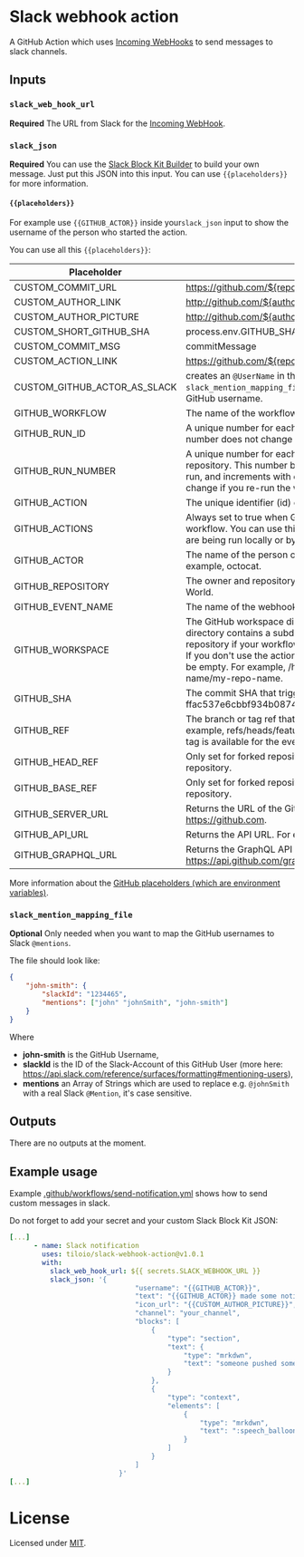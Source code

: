 # Slack webhook action

A GitHub Action which uses [Incoming WebHooks](https://api.slack.com/messaging/webhooks) to send messages to slack channels.

## Inputs

### `slack_web_hook_url`

**Required** The URL from Slack for the [Incoming WebHook](https://api.slack.com/messaging/webhooks).

### `slack_json`

**Required** You can use the [Slack Block Kit Builder](https://app.slack.com/block-kit-builder) to build your own message.
Just put this JSON into this input. You can use `{{placeholders}}` for more information.

#### `{{placeholders}}`

For example use `{{GITHUB_ACTOR}}` inside your`slack_json` input to show the username of the person who started the action.

You can use all this `{{placeholders}}`:

| Placeholder        | Renders to           | 
| ------------- |-------------| 
| CUSTOM_COMMIT_URL | https://github.com/${repositoryName}/commit/${commitSHA} |
| CUSTOM_AUTHOR_LINK | http://github.com/${authorName} |
| CUSTOM_AUTHOR_PICTURE | http://github.com/${authorName}.png?size=32 |
| CUSTOM_SHORT_GITHUB_SHA | process.env.GITHUB_SHA.substring(0, 7) |
| CUSTOM_COMMIT_MSG | commitMessage |
| CUSTOM_ACTION_LINK | https://github.com/${repositoryName}/actions/runs/${runId} |
| CUSTOM_GITHUB_ACTOR_AS_SLACK | creates an `@UserName` in the Slack message. Needs the `slack_mention_mapping_file` input, otherwise it will return the GitHub username. |
| GITHUB_WORKFLOW | The name of the workflow. |
| GITHUB_RUN_ID | 	A unique number for each run within a repository. This number does not change if you re-run the workflow run. |
| GITHUB_RUN_NUMBER | A unique number for each run of a particular workflow in a repository. This number begins at 1 for the workflow's first run, and increments with each new run. This number does not change if you re-run the workflow run. |
| GITHUB_ACTION | The unique identifier (id) of the action. |
| GITHUB_ACTIONS | Always set to true when GitHub Actions is running the workflow. You can use this variable to differentiate when tests are being run locally or by GitHub Actions. |
| GITHUB_ACTOR | The name of the person or app that initiated the workflow. For example, octocat. |
| GITHUB_REPOSITORY | The owner and repository name. For example, octocat/Hello-World. |
| GITHUB_EVENT_NAME | The name of the webhook event that triggered the workflow. |
| GITHUB_WORKSPACE | The GitHub workspace directory path. The workspace directory contains a subdirectory with a copy of your repository if your workflow uses the actions/checkout action. If you don't use the actions/checkout action, the directory will be empty. For example, /home/runner/work/my-repo-name/my-repo-name. |
| GITHUB_SHA | The commit SHA that triggered the workflow. For example, ffac537e6cbbf934b08745a378932722df287a53. |
| GITHUB_REF | The branch or tag ref that triggered the workflow. For example, refs/heads/feature-branch-1. If neither a branch or tag is available for the event type, the variable will not exist. |
| GITHUB_HEAD_REF | Only set for forked repositories. The branch of the head repository.  |
| GITHUB_BASE_REF | Only set for forked repositories. The branch of the base repository. |
| GITHUB_SERVER_URL | Returns the URL of the GitHub server. For example: https://github.com. |
| GITHUB_API_URL | Returns the API URL. For example: https://api.github.com. |
| GITHUB_GRAPHQL_URL | Returns the GraphQL API URL. For example: https://api.github.com/graphql. |

More information about the [GitHub placeholders (which are environment variables)](https://docs.github.com/en/free-pro-team@latest/actions/reference/environment-variables). 

### `slack_mention_mapping_file`

**Optional** Only needed when you want to map the GitHub usernames to Slack `@mentions`.

The file should look like: 
```json
{
    "john-smith": {
        "slackId": "1234465",
        "mentions": ["john" "johnSmith", "john-smith"]
    }
}
```

Where
 - **john-smith** is the GitHub Username,
 - **slackId** is the ID of the Slack-Account of this GitHub User (more here: https://api.slack.com/reference/surfaces/formatting#mentioning-users),
 - **mentions** an Array of Strings which are used to replace e.g. `@johnSmith` with a real Slack `@Mention`, it's case sensitive.

## Outputs

There are no outputs at the moment.

## Example usage

Example [.github/workflows/send-notification.yml](./.github/workflows/send-notification.yml) shows how to send custom messages in slack.

Do not forget to add your secret and your custom Slack Block Kit JSON:
```yml
[...]
      - name: Slack notification
        uses: tiloio/slack-webhook-action@v1.0.1
        with:
          slack_web_hook_url: ${{ secrets.SLACK_WEBHOOK_URL }}
          slack_json: '{
                               "username": "{{GITHUB_ACTOR}}",
                               "text": "{{GITHUB_ACTOR}} made some notification",
                               "icon_url": "{{CUSTOM_AUTHOR_PICTURE}}",
                               "channel": "your_channel",
                               "blocks": [
                                   {
                                       "type": "section",
                                       "text": {
                                           "type": "mrkdwn",
                                           "text": "someone pushed something.\n_{{CUSTOM_COMMIT_MSG}}_"
                                       }
                                   },
                                   {
                                       "type": "context",
                                       "elements": [
                                           {
                                               "type": "mrkdwn",
                                               "text": ":speech_balloon: commit <{{CUSTOM_COMMIT_URL}}|{{CUSTOM_SHORT_GITHUB_SHA}}>"
                                           }
                                       ]
                                   }
                               ]
                           }'
[...]
```


# License

Licensed under [MIT](./LICENSE).
